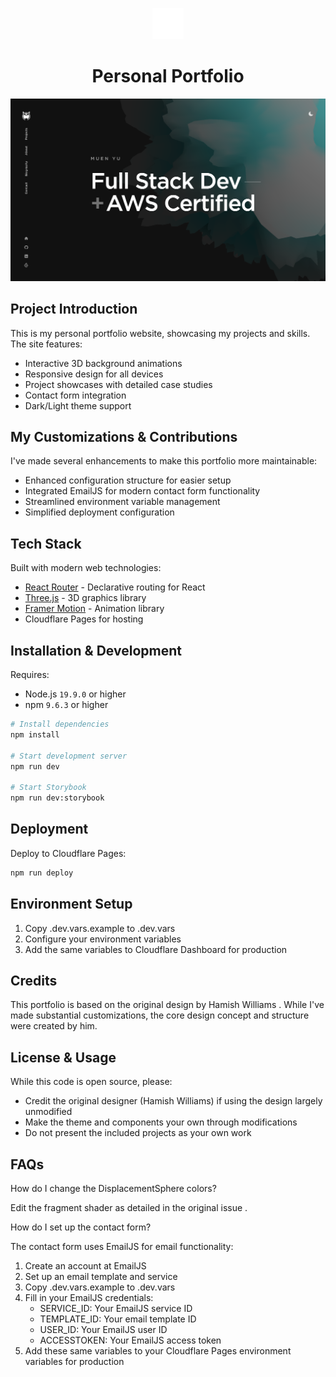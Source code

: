 <p align="center">
  <img src="/public/favicon.svg" width="50" alt="Logo" />
</p>
<h1 align="center">Personal Portfolio</h1>

[![Site preview](/public/site-preview.png)](https://me.mashiro.best)

## Project Introduction
This is my personal portfolio website, showcasing my projects and skills. The site features:
- Interactive 3D background animations
- Responsive design for all devices
- Project showcases with detailed case studies
- Contact form integration
- Dark/Light theme support

## My Customizations & Contributions
I've made several enhancements to make this portfolio more maintainable:
- Enhanced configuration structure for easier setup
- Integrated EmailJS for modern contact form functionality
- Streamlined environment variable management
- Simplified deployment configuration

## Tech Stack
Built with modern web technologies:
- [React Router](https://reactrouter.com/) - Declarative routing for React
- [Three.js](https://threejs.org/) - 3D graphics library
- [Framer Motion](https://www.framer.com/motion/) - Animation library
- Cloudflare Pages for hosting

## Installation & Development

Requires:
- Node.js `19.9.0` or higher
- npm `9.6.3` or higher

```bash
# Install dependencies
npm install

# Start development server
npm run dev

# Start Storybook
npm run dev:storybook
```

## Deployment
Deploy to Cloudflare Pages:
```bash
npm run deploy
```

## Environment Setup
1. Copy .dev.vars.example to .dev.vars
2. Configure your environment variables
3. Add the same variables to Cloudflare Dashboard for production

## Credits
This portfolio is based on the original design by Hamish Williams . While I've made substantial customizations, the core design concept and structure were created by him.

## License & Usage
While this code is open source, please:

- Credit the original designer (Hamish Williams) if using the design largely unmodified
- Make the theme and components your own through modifications
- Do not present the included projects as your own work
## FAQs
How do I change the DisplacementSphere colors?

Edit the fragment shader as detailed in the original issue .

How do I set up the contact form?

The contact form uses EmailJS for email functionality:

1. Create an account at EmailJS
2. Set up an email template and service
3. Copy .dev.vars.example to .dev.vars
4. Fill in your EmailJS credentials:
   - SERVICE_ID: Your EmailJS service ID
   - TEMPLATE_ID: Your email template ID
   - USER_ID: Your EmailJS user ID
   - ACCESSTOKEN: Your EmailJS access token
5. Add these same variables to your Cloudflare Pages environment variables for production
